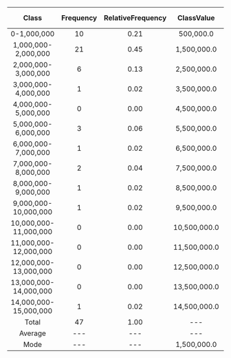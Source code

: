 |Class|Frequency|RelativeFrequency|ClassValue|ClassValue * Frequency|
|:---:|:---:|:---:|:---:|---:|
|0-1,000,000|10|0.21|500,000.0|5,000,000.0|
|1,000,000-2,000,000|21|0.45|1,500,000.0|31,500,000.0|
|2,000,000-3,000,000|6|0.13|2,500,000.0|15,000,000.0|
|3,000,000-4,000,000|1|0.02|3,500,000.0|3,500,000.0|
|4,000,000-5,000,000|0|0.00|4,500,000.0|0.0|
|5,000,000-6,000,000|3|0.06|5,500,000.0|16,500,000.0|
|6,000,000-7,000,000|1|0.02|6,500,000.0|6,500,000.0|
|7,000,000-8,000,000|2|0.04|7,500,000.0|15,000,000.0|
|8,000,000-9,000,000|1|0.02|8,500,000.0|8,500,000.0|
|9,000,000-10,000,000|1|0.02|9,500,000.0|9,500,000.0|
|10,000,000-11,000,000|0|0.00|10,500,000.0|0.0|
|11,000,000-12,000,000|0|0.00|11,500,000.0|0.0|
|12,000,000-13,000,000|0|0.00|12,500,000.0|0.0|
|13,000,000-14,000,000|0|0.00|13,500,000.0|0.0|
|14,000,000-15,000,000|1|0.02|14,500,000.0|14,500,000.0|
|Total|47|1.00|---|125,500,000.0|
|Average|---|---|---|2,670,212.8|
|Mode|---|---|1,500,000.0|---|
